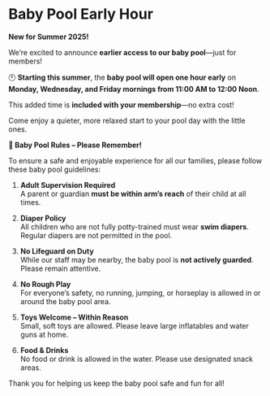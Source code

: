# Baby Pool Early Hour

**New for Summer 2025\!**

We’re excited to announce **earlier access to our baby pool**—just for members\!

🕚 **Starting this summer**, the **baby pool will open one hour early** on **Monday, Wednesday, and Friday mornings from 11:00 AM to 12:00 Noon**.

This added time is **included with your membership**—no extra cost\!

Come enjoy a quieter, more relaxed start to your pool day with the little ones.

**👶 Baby Pool Rules – Please Remember\!**

To ensure a safe and enjoyable experience for all our families, please follow these baby pool guidelines:

1. **Adult Supervision Required**  
    A parent or guardian **must be within arm’s reach** of their child at all times.

2. **Diaper Policy**  
    All children who are not fully potty-trained must wear **swim diapers**. Regular diapers are not permitted in the pool.

3. **No Lifeguard on Duty**  
    While our staff may be nearby, the baby pool is **not actively guarded**. Please remain attentive.

4. **No Rough Play**  
    For everyone’s safety, no running, jumping, or horseplay is allowed in or around the baby pool area.

5. **Toys Welcome – Within Reason**  
    Small, soft toys are allowed. Please leave large inflatables and water guns at home.

6. **Food & Drinks**  
    No food or drink is allowed in the water. Please use designated snack areas.

Thank you for helping us keep the baby pool safe and fun for all\!